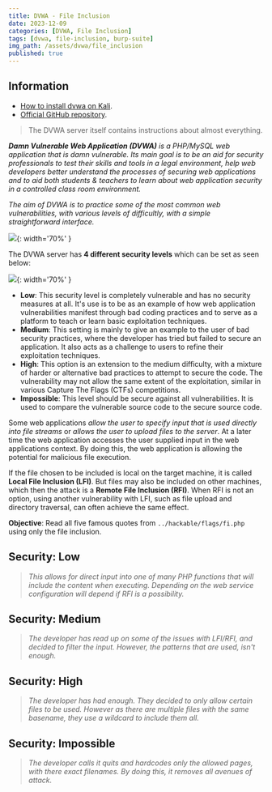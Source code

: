 ```yaml
---
title: DVWA - File Inclusion
date: 2023-12-09
categories: [DVWA, File Inclusion]
tags: [dvwa, file-inclusion, burp-suite]
img_path: /assets/dvwa/file_inclusion
published: true
---
```


## Information

- [How to install dvwa on Kali](https://www.kali.org/tools/dvwa/).
- [Official GitHub repository](https://github.com/digininja/DVWA).

> The DVWA server itself contains instructions about almost everything.

_**Damn Vulnerable Web Application (DVWA)** is a PHP/MySQL web application that is damn vulnerable. Its main goal is to be an aid for security professionals to test their skills and tools in a legal environment, help web developers better understand the processes of securing web applications and to aid both students & teachers to learn about web application security in a controlled class room environment._

_The aim of DVWA is to practice some of the most common web vulnerabilities, with various levels of difficultly, with a simple straightforward interface._

![](dvwa_home.png){: width='70%' }

The DVWA server has **4 different security levels** which can be set as seen below:

![](security_levels.png){: width='70%' }

- **Low**: This security level is completely vulnerable and has no security measures at all. It's use is to be as an example of how web application vulnerabilities manifest through bad coding practices and to serve as a platform to teach or learn basic exploitation techniques.
- **Medium**: This setting is mainly to give an example to the user of bad security practices, where the developer has tried but failed to secure an application. It also acts as a challenge to users to refine their exploitation techniques.
- **High**: This option is an extension to the medium difficulty, with a mixture of harder or alternative bad practices to attempt to secure the code. The vulnerability may not allow the same extent of the exploitation, similar in various Capture The Flags (CTFs) competitions.
- **Impossible**: This level should be secure against all vulnerabilities. It is used to compare the vulnerable source code to the secure source code.

Some web applications *allow the user to specify input that is used directly into file streams* or *allows the user to upload files to the server*. At a later time the web application accesses the user supplied input in the web applications context. By doing this, the web application is allowing the potential for malicious file execution. 

If the file chosen to be included is local on the target machine, it is called **Local File Inclusion (LFI)**. But files may also be included on other machines, which then the attack is a **Remote File Inclusion (RFI)**. When RFI is not an option, using another vulnerability with LFI, such as file upload and directory traversal, can often achieve the same effect.

**Objective**: Read all five famous quotes from `../hackable/flags/fi.php` using only the file inclusion.

## Security: Low

> _This allows for direct input into one of many PHP functions that will include the content when executing. Depending on the web service configuration will depend if RFI is a possibility._

## Security: Medium

> _The developer has read up on some of the issues with LFI/RFI, and decided to filter the input. However, the patterns that are used, isn't enough._

## Security: High

> _The developer has had enough. They decided to only allow certain files to be used. However as there are multiple files with the same basename, they use a wildcard to include them all._

## Security: Impossible

> _The developer calls it quits and hardcodes only the allowed pages, with there exact filenames. By doing this, it removes all avenues of attack._